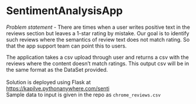 # SentimentAnalysisApp

<em>Problem statement</em> - There are times when a user writes positive text in the reviews section but leaves a 1-star rating by mistake. Our goal is to identify such reviews where the semantics of review text does not match rating.
So that the app support team can point this to users.

The application takes a csv upload through user and returns a csv with the reviews where the content doesn’t match ratings. This output csv will be in the same format as the DataSet provided. <br><br>
Solution is deployed using Flask at https://kapilve.pythonanywhere.com/senti <br>
Sample data to input is given in the repo as `chrome_reviews.csv`
